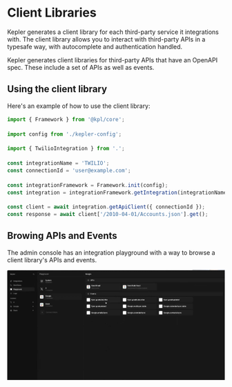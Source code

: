 # Client Libraries

Kepler generates a client library for each third-party service it integrations with. The client library allows you to interact with third-party APIs in a typesafe way, with autocomplete and authentication handled.

Kepler generates client libraries for third-party APIs that have an OpenAPI spec. These include a set of APIs as well as events.

## Using the client library

Here's an example of how to use the client library:

```ts
import { Framework } from '@kpl/core';

import config from './kepler-config';

import { TwilioIntegration } from '.';

const integrationName = 'TWILIO';
const connectionId = 'user@example.com';

const integrationFramework = Framework.init(config);
const integration = integrationFramework.getIntegration(integrationName) as TwilioIntegration;

const client = await integration.getApiClient({ connectionId });
const response = await client['/2010-04-01/Accounts.json'].get();
```

## Browing APIs and Events

The admin console has an integration playground with a way to browse a client library's APIs and events.

![alt text](image.png)
